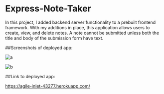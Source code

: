 # Express-Note-Taker
In this project, I added backend server functionality to a prebuilt frontend framework. With my additions in place, this application allows users to create, view, and delete notes. A note cannot be submitted unless both the title and body of the submission form have text. 

##Screenshots of deployed app: 

![a](https://i.imgur.com/bYIsMto.png)

![b](https://i.imgur.com/ut0Jidt.png)

##Link to deployed app: 

https://agile-inlet-43277.herokuapp.com/
